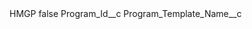 <?xml version="1.0" encoding="UTF-8"?>
<CustomMetadata xmlns="http://soap.sforce.com/2006/04/metadata" xmlns:xsi="http://www.w3.org/2001/XMLSchema-instance">
    <label>HMGP</label>
    <protected>false</protected>
    <values>
        <field>Program_Id__c</field>
        <value xsi:nil="true"/>
    </values>
    <values>
        <field>Program_Template_Name__c</field>
        <value xsi:nil="true"/>
    </values>
</CustomMetadata>
